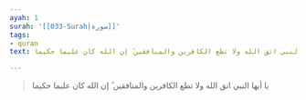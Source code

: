 ```yaml
---
ayah: 1
surah: '[[033-Surah|سورة]]'
tags:
- quran
text: يا أيها النبي اتق الله ولا تطع الكافرين والمنافقين ۗ إن الله كان عليما حكيما

---
```

> يا أيها النبي اتق الله ولا تطع الكافرين والمنافقين ۗ إن الله كان عليما حكيما

